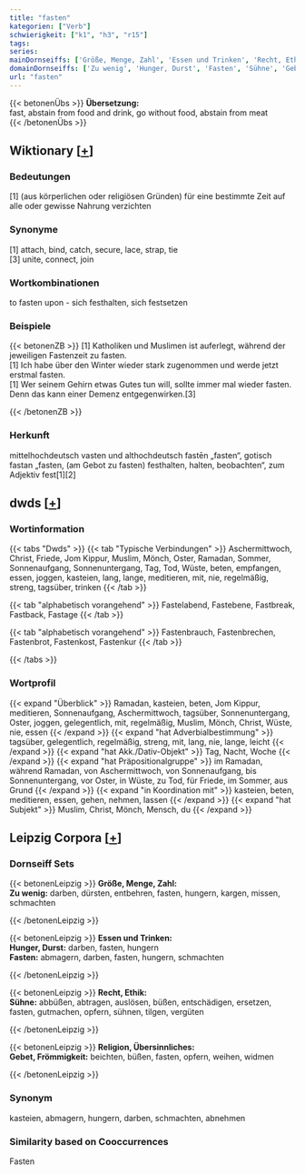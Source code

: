 ```yaml
---
title: "fasten"
kategorien: ["Verb"]
schwierigkeit: ["k1", "h3", "r15"]
tags:
series:
mainDornseiffs: ['Größe, Menge, Zahl', 'Essen und Trinken', 'Recht, Ethik', 'Religion, Übersinnliches']
domainDornseiffs: ['Zu wenig', 'Hunger, Durst', 'Fasten', 'Sühne', 'Gebet, Frömmigkeit']
url: "fasten"
---
```


{{< betonenÜbs >}}
**Übersetzung:**  
fast, abstain from food and drink, go without food, abstain from meat  
{{< /betonenÜbs >}}

## Wiktionary [[+](https://de.wiktionary.org/wiki/fasten)]

### Bedeutungen
[1] (aus körperlichen oder religiösen Gründen) für eine bestimmte Zeit auf alle oder gewisse Nahrung verzichten  

### Synonyme
[1] attach, bind, catch, secure, lace, strap, tie  
[3] unite, connect, join  

### Wortkombinationen
to fasten upon - sich festhalten, sich festsetzen  

### Beispiele
{{< betonenZB >}}
[1] Katholiken und Muslimen ist auferlegt, während der jeweiligen Fastenzeit zu fasten.  
[1] Ich habe über den Winter wieder stark zugenommen und werde jetzt erstmal fasten.  
[1] Wer seinem Gehirn etwas Gutes tun will, sollte immer mal wieder fasten. Denn das kann einer Demenz entgegenwirken.[3]  

{{< /betonenZB >}}
### Herkunft
mittelhochdeutsch vasten und althochdeutsch fastēn „fasten“, gotisch fastan „fasten, (am Gebot zu fasten) festhalten, halten, beobachten“, zum Adjektiv fest[1][2]  



## dwds [[+](https://www.dwds.de/wb/fasten)]

### Wortinformation
{{< tabs "Dwds" >}}
{{< tab "Typische Verbindungen" >}}
Aschermittwoch, Christ, Friede, Jom Kippur, Muslim, Mönch, Oster, Ramadan, Sommer, Sonnenaufgang, Sonnenuntergang, Tag, Tod, Wüste, beten, empfangen, essen, joggen, kasteien, lang, lange, meditieren, mit, nie, regelmäßig, streng, tagsüber, trinken
{{< /tab >}}

{{< tab "alphabetisch vorangehend" >}}
Fastelabend, Fastebene, Fastbreak, Fastback, Fastage
{{< /tab >}}

{{< tab "alphabetisch vorangehend" >}}
Fastenbrauch, Fastenbrechen, Fastenbrot, Fastenkost, Fastenkur
{{< /tab >}}

{{< /tabs >}}

### Wortprofil
{{< expand "Überblick" >}} Ramadan, kasteien, beten, Jom Kippur, meditieren, Sonnenaufgang, Aschermittwoch, tagsüber, Sonnenuntergang, Oster, joggen, gelegentlich, mit, regelmäßig, Muslim, Mönch, Christ, Wüste, nie, essen {{< /expand >}}
{{< expand "hat Adverbialbestimmung" >}} tagsüber, gelegentlich, regelmäßig, streng, mit, lang, nie, lange, leicht {{< /expand >}}
{{< expand "hat Akk./Dativ-Objekt" >}} Tag, Nacht, Woche {{< /expand >}}
{{< expand "hat Präpositionalgruppe" >}} im Ramadan, während Ramadan, von Aschermittwoch, von Sonnenaufgang, bis Sonnenuntergang, vor Oster, in Wüste, zu Tod, für Friede, im Sommer, aus Grund {{< /expand >}}
{{< expand "in Koordination mit" >}} kasteien, beten, meditieren, essen, gehen, nehmen, lassen {{< /expand >}}
{{< expand "hat Subjekt" >}} Muslim, Christ, Mönch, Mensch, du {{< /expand >}}

## Leipzig Corpora [[+](https://corpora.uni-leipzig.de/en/res?word=fasten&corpusId=deu_newscrawl-public_2018)]

### Dornseiff Sets
{{< betonenLeipzig >}}
**Größe, Menge, Zahl:**  
**Zu wenig:** darben, dürsten, entbehren, fasten, hungern, kargen, missen, schmachten  

{{< /betonenLeipzig >}}


{{< betonenLeipzig >}}
**Essen und Trinken:**  
**Hunger, Durst:** darben, fasten, hungern  
**Fasten:** abmagern, darben, fasten, hungern, schmachten  

{{< /betonenLeipzig >}}


{{< betonenLeipzig >}}
**Recht, Ethik:**  
**Sühne:** abbüßen, abtragen, auslösen, büßen, entschädigen, ersetzen, fasten, gutmachen, opfern, sühnen, tilgen, vergüten  

{{< /betonenLeipzig >}}


{{< betonenLeipzig >}}
**Religion, Übersinnliches:**  
**Gebet, Frömmigkeit:** beichten, büßen, fasten, opfern, weihen, widmen  

{{< /betonenLeipzig >}}

### Synonym
kasteien, abmagern, hungern, darben, schmachten, abnehmen


### Similarity based on Cooccurrences
Fasten

